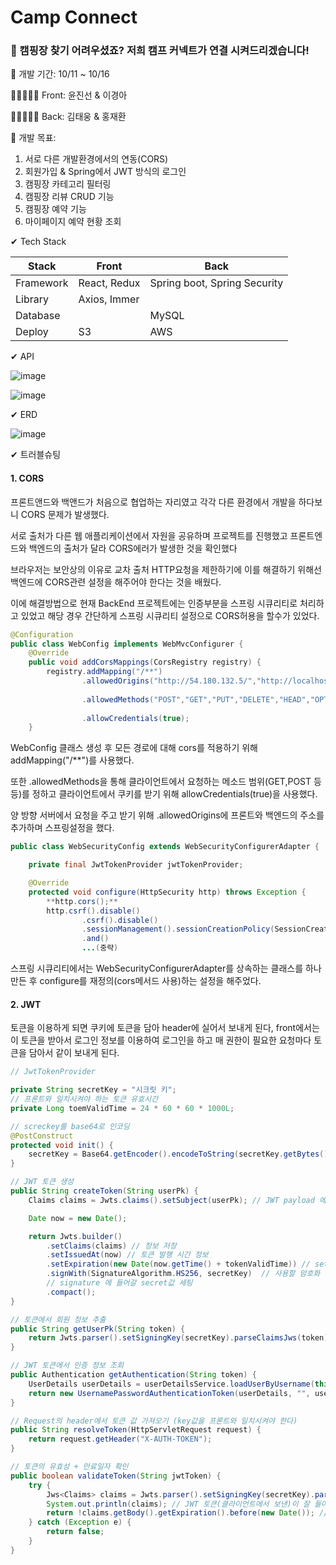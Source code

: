 # Camp Connect

### 📢 캠핑장 찾기 어려우셨죠? 저희 캠프 커넥트가 연결 시켜드리겠습니다!

📆 개발 기간: 10/11 ~ 10/16

👨🏻‍🤝‍👨🏻 Front: 윤진선 & 이경아

👨🏻‍🤝‍👨🏻 Back: 김태웅 & 홍재환

🎯 개발 목표: 

1. 서로 다른 개발환경에서의 연동(CORS) 
2. 회원가입 & Spring에서 JWT 방식의 로그인 
3. 캠핑장 카테고리 필터링 
4. 캠핑장 리뷰 CRUD 기능
5. 캠핑장 예약 기능
6. 마이페이지 예약 현황 조회

✔ Tech Stack

| Stack     | Front        | Back                         |
| --------- | ------------ | ---------------------------- |
| Framework | React, Redux | Spring boot, Spring Security |
| Library   | Axios, Immer |                              |
| Database  |              | MySQL                        |
| Deploy    | S3           | AWS                          |

✔ API

![image](https://user-images.githubusercontent.com/76515226/137482416-85a2a2a9-3e35-4ba9-a705-1ae68508e113.png)

![image](https://user-images.githubusercontent.com/76515226/137482503-46e59404-3a44-44ba-a576-c8e85e9f6bb6.png)

✔ ERD

![image](https://user-images.githubusercontent.com/76515226/137482671-07892edd-687b-48c8-8e27-eb050952906b.png)

✔ 트러블슈팅

#### 1. CORS

프론트앤드와 백앤드가 처음으로 협업하는 자리였고 각각 다른 환경에서 개발을 하다보니 CORS 문제가 발생했다.

서로 출처가 다른 웹 애플리케이션에서 자원을 공유하며 프로젝트를 진행했고 프론트엔드와 백엔드의 출처가 달라 CORS에러가 발생한 것을 확인했다

브라우저는 보안상의 이유로 교차 출처 HTTP요청을 제한하기에 이를 해결하기 위해선 백엔드에 CORS관련 설정을 해주어야 한다는 것을 배웠다.

이에 해결방법으로 현재 BackEnd 프로젝트에는 인증부분을 스프링 시큐리티로 처리하고 있었고 해당 경우 간단하게 스프링 시큐리티 설정으로 CORS허용을 할수가 있었다.

```java
@Configuration
public class WebConfig implements WebMvcConfigurer {
    @Override
    public void addCorsMappings(CorsRegistry registry) {
        registry.addMapping("/**")
                .allowedOrigins("http://54.180.132.5/","http://localhost:3000")
               
                .allowedMethods("POST","GET","PUT","DELETE","HEAD","OPTIONS") 
                
                .allowCredentials(true);
    }
```
WebConfig 클래스 생성 후 모든 경로에 대해 cors를 적용하기 위해 addMapping("/**")를 사용했다. 

또한 .allowedMethods을 통해 클라이언트에서 요청하는 메소드 범위(GET,POST 등등)를 정하고 클라이언트에서 쿠키를 받기 위해 allowCredentials(true)을 사용했다.

양 방향 서버에서 요청을 주고 받기 위해 .allowedOrigins에 프론트와 백엔드의 주소를 추가하며 스프링설정을 했다.

```java
public class WebSecurityConfig extends WebSecurityConfigurerAdapter {

    private final JwtTokenProvider jwtTokenProvider;

    @Override
    protected void configure(HttpSecurity http) throws Exception {
        **http.cors();**
        http.csrf().disable()
                .csrf().disable()
                .sessionManagement().sessionCreationPolicy(SessionCreationPolicy.STATELESS) 
                .and()
                ...(중략)
```
스프링 시큐리티에서는 WebSecurityConfigurerAdapter를 상속하는 클래스를 하나 만든 후 configure를 재정의(cors메서드 사용)하는 설정을 해주었다.

#### 2. JWT

토큰을 이용하게 되면 쿠키에 토큰을 담아 header에 실어서 보내게 된다, front에서는 이 토큰을 받아서 로그인 정보를 이용하여 로그인을 하고 매 권한이 필요한 요청마다 토큰을 담아서 같이 보내게 된다.

```java
// JwtTokenProvider

private String secretKey = "시크릿 키";
// 프론트와 일치시켜야 하는 토큰 유효시간
private Long toemValidTime = 24 * 60 * 60 * 1000L;

// screckey를 base64로 인코딩
@PostConstruct
protected void init() {
    secretKey = Base64.getEncoder().encodeToString(secretKey.getBytes());
}

// JWT 토큰 생성
public String createToken(String userPk) {
    Claims claims = Jwts.claims().setSubject(userPk); // JWT payload 에 저장되는 정보단위

    Date now = new Date();

    return Jwts.builder()
        .setClaims(claims) // 정보 저장
        .setIssuedAt(now) // 토큰 발행 시간 정보
        .setExpiration(new Date(now.getTime() + tokenValidTime)) // set Expire Time
        .signWith(SignatureAlgorithm.HS256, secretKey)  // 사용할 암호화 알고리즘과
        // signature 에 들어갈 secret값 세팅
        .compact();
}

// 토큰에서 회원 정보 추출
public String getUserPk(String token) {
    return Jwts.parser().setSigningKey(secretKey).parseClaimsJws(token).getBody().getSubject();
}

// JWT 토큰에서 인증 정보 조회
public Authentication getAuthentication(String token) {
    UserDetails userDetails = userDetailsService.loadUserByUsername(this.getUserPk(token));
    return new UsernamePasswordAuthenticationToken(userDetails, "", userDetails.getAuthorities());
}

// Request의 header에서 토큰 값 가져오기 (key값을 프론트와 일치시켜야 한다)
public String resolveToken(HttpServletRequest request) {
    return request.getHeader("X-AUTH-TOKEN");
}

// 토큰의 유효성 + 만료일자 확인
public boolean validateToken(String jwtToken) {
    try {
        Jws<Claims> claims = Jwts.parser().setSigningKey(secretKey).parseClaimsJws(jwtToken);
        System.out.println(claims); // JWT 토큰(클라이언트에서 보낸)이 잘 들어오는지 검증
        return !claims.getBody().getExpiration().before(new Date()); // expire시간이 되지 않았다면 True
    } catch (Exception e) {
        return false;
    }
}
```

